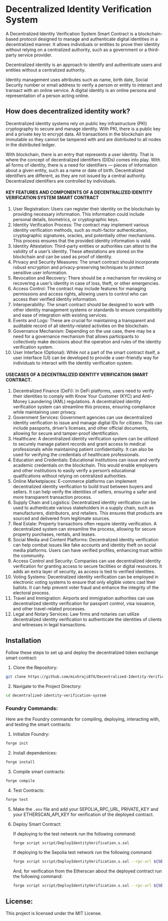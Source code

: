 # Decentralized Identity Verification System

A Decentralized Identity Verification System Smart Contract is a blockchain-based protocol designed to manage and authenticate digital identities in a decentralized manner. It allows individuals or entities to prove their identity without relying on a centralized authority, such as a government or a third-party service provider.

Decentralized identity is an approach to identify and authenticate users and entities without a centralized authority.

Identity management uses attributes such as name, birth date, Social Security number or email address to verify a person or entity to interact and transact with an online service. A digital identity is an online persona and representation of a person acting online.

## How does decentralized identity work?

Decentralized identity systems rely on public key infrastructure (PKI) cryptography to secure and manage identity. With PKI, there is a public key and a private key to encrypt data. All transactions in the blockchain are immutable so they cannot be tampered with and are distributed to all nodes in the distributed ledger.

With blockchain, there is an entry that represents a user identity. That is where the concept of decentralized identifiers (DIDs) comes into play. With all forms of identity, there is a need for identifiers — pieces of information about a given entity, such as a name or date of birth. Decentralized identifiers are different, as they are not issued by a central authority. Decentralized identifiers are controlled by individuals.

#### KEY FEATURES AND COMPONENTS OF A DECENTRALIZED IDENTITY VERIFICATION SYSTEM SMART CONTRACT

1. User Registration: Users can register their identity on the blockchain by providing necessary information. This information could include personal details, biometrics, or cryptographic keys.
2. Identity Verification Process: The contract may implement various identity verification methods, such as multi-factor authentication, cryptographic signatures, oracles, and potentially other mechanisms. This process ensures that the provided identity information is valid.
3. Identity Attestation: Third-party entities or authorities can attest to the validity of a user’s identity. These attestations are stored on the blockchain and can be used as proof of identity.
4. Privacy and Security Measures: The smart contract should incorporate robust encryption and privacy-preserving techniques to protect sensitive user information.
5. Revocation and Recovery: There should be a mechanism for revoking or recovering a user’s identity in case of loss, theft, or other emergencies.
6. Access Control: The contract may include features for managing permissions and access rights, allowing users to control who can access their verified identity information.
7. Interoperability: The smart contract should be designed to work with other identity management systems or standards to ensure compatibility and ease of integration with existing services.
8. Events and Logs: These are crucial for maintaining a transparent and auditable record of all identity-related activities on the blockchain.
9. Governance Mechanism: Depending on the use case, there may be a need for a governance mechanism that allows participants to collectively make decisions about the operation and rules of the identity verification system.
10. User Interface (Optional): While not a part of the smart contract itself, a user interface (UI) can be developed to provide a user-friendly way for individuals to interact with the identity verification system.

#### USECASES OF A DECENTRALIZED IDENTITY VERIFICATION SMART CONTRACT.

1. Decentralized Finance (DeFi): In DeFi platforms, users need to verify their identities to comply with Know Your Customer (KYC) and Anti-Money Laundering (AML) regulations. A decentralized identity verification system can streamline this process, ensuring compliance while maintaining user privacy.
2. Government Services: Government agencies can use decentralized identity verification to issue and manage digital IDs for citizens. This can include passports, driver’s licenses, and other official documents, allowing for secure and tamper-proof identification.
3. Healthcare: A decentralized identity verification system can be utilized to securely manage patient records and grant access to medical professionals while maintaining patient confidentiality. It can also be used for verifying the credentials of healthcare professionals.
4. Education and Credentials: Educational institutions can issue and verify academic credentials on the blockchain. This would enable employers and other institutions to easily verify a person’s educational qualifications without relying on centralized authorities.
5. Online Marketplaces: E-commerce platforms can implement decentralized identity verification to build trust between buyers and sellers. It can help verify the identities of sellers, ensuring a safer and more transparent transaction process.
6. Supply Chain and Logistics: Decentralized identity verification can be used to authenticate various stakeholders in a supply chain, such as manufacturers, distributors, and retailers. This ensures that products are sourced and delivered from legitimate sources.
7. Real Estate: Property transactions often require identity verification. A decentralized system can streamline the process, allowing for secure property purchases, rentals, and leases.
8. Social Media and Content Platforms: Decentralized identity verification can help combat issues like fake accounts and identity theft on social media platforms. Users can have verified profiles, enhancing trust within the community.
9. Access Control and Security: Companies can use decentralized identity verification for granting access to secure facilities or digital resources. It adds an extra layer of security, as access is tied to verified identities.
10. Voting Systems: Decentralized identity verification can be employed in electronic voting systems to ensure that only eligible voters cast their ballots. It can help prevent voter fraud and enhance the integrity of the electoral process.
11. Travel and Immigration: Airports and immigration authorities can use decentralized identity verification for passport control, visa issuance, and other travel-related processes.
12. Legal and Notary Services: Law firms and notaries can utilize decentralized identity verification to authenticate the identities of clients and witnesses in legal transactions.

## Installation

Follow these steps to set up and deploy the decentralized token exchange smart contract:

1.  Clone the Repository:

```bash
git clone https://github.com/mishraji874/Decentralized-Identity-Verification-System.git
```

2. Navigate to the Project Directory:

```bash
cd decentralized-identity-verification-system
```

### Foundry Commands:

Here are the Foundry commands for compiling, deploying, interacting with, and testing the smart contracts:

1. Initialize Foundry:

```bash
forge init
```

2. Install dependenices:

```bash
forge install
```

3. Compile smart contracts:

```bash
forge compile
```

4. Test Contracts:

```bash
forge test
```

5. Make the ```.env``` file and add your SEPOLIA_RPC_URL, PRIVATE_KEY and your ETHERSCAN_API_KEY for verification of the deployed contract.

6. Deploy Smart Contract:

    If deploying to the test network run the following command:
    ```bash
    forge script script/DeployIdentityVerification.s.sol
    ```

    If deploying to the Sepolia test network run the following command:
    ```bash
    forge script script/DeployIdentityVerification.s.sol --rpc-url ${SEPOLIA_RPC_URL} --private-key ${PRIVATE_KEY}
    ```

    And, for verification from the Etherscan about the deployed contract run the following command:
    ```bash
    forge script script/DeployIdentityVerification.s.sol --rpc-url ${SEPOLIA_RPC_URL} --private-key ${PRIVATE_KEY} --verify ${ETHERSCAN_API_KEY} --broadcast
    ```

## License:

This project is licensed under the MIT License.
